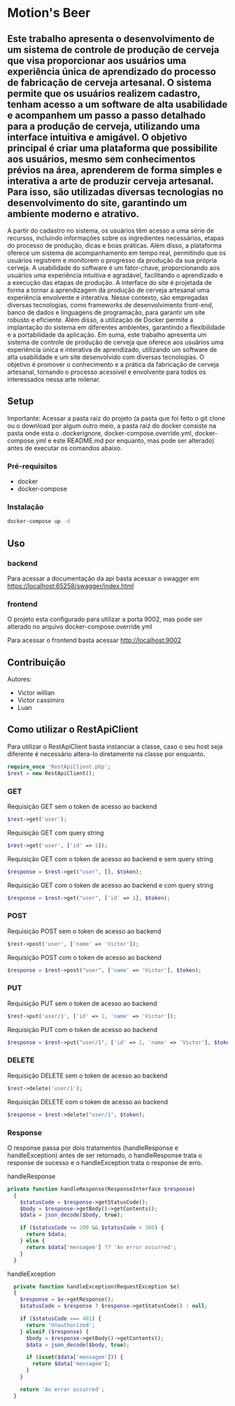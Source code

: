 # Motion's Beer

## Este trabalho apresenta o desenvolvimento de um sistema de controle de produção de cerveja que visa proporcionar aos usuários uma experiência única de aprendizado do processo de fabricação de cerveja artesanal. O sistema permite que os usuários realizem cadastro, tenham acesso a um software de alta usabilidade e acompanhem um passo a passo detalhado para a produção de cerveja, utilizando uma interface intuitiva e amigável. O objetivo principal é criar uma plataforma que possibilite aos usuários, mesmo sem conhecimentos prévios na área, aprenderem de forma simples e interativa a arte de produzir cerveja artesanal. Para isso, são utilizadas diversas tecnologias no desenvolvimento do site, garantindo um ambiente moderno e atrativo.
A partir do cadastro no sistema, os usuários têm acesso a uma série de recursos, incluindo informações sobre os ingredientes necessários, etapas do processo de produção, dicas e boas práticas. Além disso, a plataforma oferece um sistema de acompanhamento em tempo real, permitindo que os usuários registrem e monitorem o progresso da produção da sua própria cerveja.
A usabilidade do software é um fator-chave, proporcionando aos usuários uma experiência intuitiva e agradável, facilitando o aprendizado e a execução das etapas de produção. A interface do site é projetada de forma a tornar a aprendizagem da produção de cerveja artesanal uma experiência envolvente e interativa. Nesse contexto, são empregadas diversas tecnologias, como frameworks de desenvolvimento front-end, banco de dados e linguagens de programação, para garantir um site robusto e eficiente. Além disso, a utilização de Docker permite a implantação do sistema em diferentes ambientes, garantindo a flexibilidade e a portabilidade da aplicação.
Em suma, este trabalho apresenta um sistema de controle de produção de cerveja que oferece aos usuários uma experiência única e interativa de aprendizado, utilizando um software de alta usabilidade e um site desenvolvido com diversas tecnologias. O objetivo é promover o conhecimento e a prática da fabricação de cerveja artesanal, tornando o processo acessível e envolvente para todos os interessados nessa arte milenar.

## Setup

Importante: Acessar a pasta raiz do projeto (a pasta que foi feito o git clone ou o download por algum outro meio, a pasta raiz do docker consiste na pasta onde esta o .dockerignore, docker-compose.override.yml, docker-compose.yml e este README.md por enquanto, mas pode ser alterado) antes de executar os comandos abaixo.

### Pré-requisitos

- docker
- docker-compose

### Instalação

```bash
docker-compose up -d
```

## Uso

### backend

Para acessar a documentação da api basta acessar o swagger em [https://localhost:65258/swagger/index.html](https://localhost:65258/swagger/index.html)

### frontend

O projeto esta configurado para utilizar a porta 9002, mas pode ser alterado no arquivo docker-compose.override.yml

Para acessar o frontend basta acessar [http://localhost:9002](http://localhost:9002)

## Contribuição

Autores:

- Victor willian
- Victor cassimiro
- Luan

## Como utilizar o RestApiClient

Para utilizar o RestApiClient basta instanciar a classe, caso o seu host seja diferente é necessário altera-lo diretamente na classe por enquanto.

```php
require_once 'RestApiClient.php';
$rest = new RestApiClient();
```

### GET

Requisição GET sem o token de acesso ao backend

```php
$rest->get('user');
```

Requisição GET com query string

```php
$rest->get('user', ['id' => 1]);
```

Requisição GET com o token de acesso ao backend e sem query string

```php
$response = $rest->get("user", [], $token);
```

Requisição GET com o token de acesso ao backend e com query string

```php
$response = $rest->get("user", ['id' => 1], $token);
```

### POST

Requisição POST sem o token de acesso ao backend

```php
$rest->post('user', ['name' => 'Victor']);
```

Requisição POST com o token de acesso ao backend

```php
$response = $rest->post("user", ['name' => 'Victor'], $token);
```

### PUT

Requisição PUT sem o token de acesso ao backend

```php
$rest->put('user/1', ['id' => 1, 'name' => 'Victor']);
```

Requisição PUT com o token de acesso ao backend

```php
$response = $rest->put("user/1", ['id' => 1, 'name' => 'Victor'], $token);
```

### DELETE

Requisição DELETE sem o token de acesso ao backend

```php
$rest->delete('user/1');
```

Requisição DELETE com o token de acesso ao backend

```php
$response = $rest->delete("user/1", $token);
```

### Response

O response passa por dois tratamentos (handleResponse e handleException) antes de ser retornado, o handleResponse trata o response de sucesso e o handleException trata o response de erro.

handleResponse

```php
private function handleResponse(ResponseInterface $response)
  {
    $statusCode = $response->getStatusCode();
    $body = $response->getBody()->getContents();
    $data = json_decode($body, true);

    if ($statusCode >= 200 && $statusCode < 300) {
      return $data;
    } else {
      return $data['mensagem'] ?? 'An error occurred';
    }
  }

```

handleException

```php
  private function handleException(RequestException $e)
  {
    $response = $e->getResponse();
    $statusCode = $response ? $response->getStatusCode() : null;

    if ($statusCode === 401) {
      return 'Unauthorized';
    } elseif ($response) {
      $body = $response->getBody()->getContents();
      $data = json_decode($body, true);

      if (isset($data['mensagem'])) {
        return $data['mensagem'];
      }
    }

    return 'An error occurred';
  }
```
